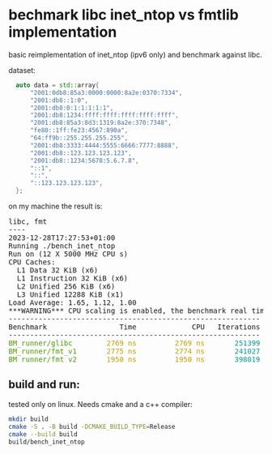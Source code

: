 # bechmark libc inet_ntop vs fmtlib implementation

basic reimplementation of inet_ntop (ipv6 only) and benchmark against libc.

dataset:

```cpp
  auto data = std::array{
      "2001:0db8:85a3:0000:0000:8a2e:0370:7334",
      "2001:db8::1:0",
      "2001:db8:0:1:1:1:1:1",
      "2001:db8:1234:ffff:ffff:ffff:ffff:ffff",
      "2001:db8:85a3:8d3:1319:8a2e:370:7348",
      "fe80::1ff:fe23:4567:890a",
      "64:ff9b::255.255.255.255",
      "2001:db8:3333:4444:5555:6666:7777:8888",
      "2001:db8::123.123.123.123",
      "2001:db8::1234:5678:5.6.7.8",
      "::1",
      "::",
      "::123.123.123.123",
  };
```

on my machine the result is:

<pre>libc, fmt
----
2023-12-28T17:27:53+01:00
Running ./bench_inet_ntop
Run on (12 X 5000 MHz CPU s)
CPU Caches:
  L1 Data 32 KiB (x6)
  L1 Instruction 32 KiB (x6)
  L2 Unified 256 KiB (x6)
  L3 Unified 12288 KiB (x1)
Load Average: 1.65, 1.12, 1.00
***WARNING*** CPU scaling is enabled, the benchmark real time measurements may be noisy and will incur extra overhead.
-----------------------------------------------------------
Benchmark                 Time             CPU   Iterations
-----------------------------------------------------------
<span style="color:#4E9A06">BM_runner/glibc  </span><span style="color:#C4A000">      2769 ns         2769 ns   </span><span style="color:#06989A">    251399</span>
<span style="color:#4E9A06">BM_runner/fmt_v1 </span><span style="color:#C4A000">      2775 ns         2774 ns   </span><span style="color:#06989A">    241027</span>
<span style="color:#4E9A06">BM_runner/fmt_v2 </span><span style="color:#C4A000">      1950 ns         1950 ns   </span><span style="color:#06989A">    398019</span>
</pre>


## build and run:

tested only on linux. Needs cmake and a c++ compiler:

```sh
mkdir build
cmake -S . -B build -DCMAKE_BUILD_TYPE=Release
cmake --build build
build/bench_inet_ntop
```

